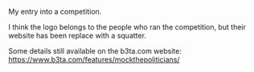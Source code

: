 My entry into a competition.

I think the logo belongs to the people who ran the competition, but their website has been replace with a squatter.

Some details still available on the b3ta.com website: https://www.b3ta.com/features/mockthepoliticians/
